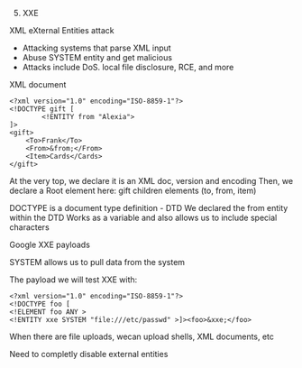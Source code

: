 5. XXE

XML eXternal Entities attack

- Attacking systems that parse XML input
- Abuse SYSTEM entity and get malicious
- Attacks include DoS. local file disclosure, RCE, and more


XML document
```
<?xml version="1.0" encoding="ISO-8859-1"?>
<!DOCTYPE gift [
		<!ENTITY from "Alexia">
]>
<gift>
	<To>Frank</To>
	<From>&from;</From>
	<Item>Cards</Cards>
</gift>

```
At the very top, we declare it is an XML doc, version and encoding
Then, we declare a Root element here: gift
children elements (to, from, item)

DOCTYPE is a document type definition - DTD
We declared the from entity within the DTD
Works as a variable and also allows us to include special characters

Google XXE payloads

SYSTEM allows us to pull data from the system

The payload we will test XXE with:
```
<?xml version="1.0" encoding="ISO-8859-1"?>
<!DOCTYPE foo [
<!ELEMENT foo ANY >
<!ENTITY xxe SYSTEM "file:///etc/passwd" >]><foo>&xxe;</foo>
```

When there are file uploads, wecan upload shells, XML documents, etc

Need to completly disable external entities

